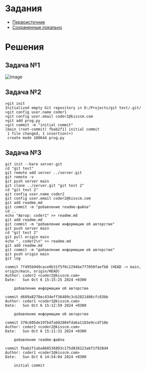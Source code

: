 # Задания
* [Первоисточник](https://github.com/true-grue/kisscm/blob/main/pract/pract5.md)
* [Сохраненные локально](tasks.md)

# Решения
## Задача №1
![image](https://github.com/user-attachments/assets/42619f98-5206-463f-817a-66407464cd91)

## Задача №2
```shell
>git init
Initialized empty Git repository in D:/Projects/git test/.git/
>git config user.name coder1
>git config user.email coder1@kisscm.com
>git add prog.py
>git commit -m "initial commit"
[main (root-commit) fbab2f1] initial commit
 1 file changed, 1 insertion(+)
 create mode 100644 prog.py
```

## Задача №3
```shell
git init --bare server.git
cd "git test"
git remote add server ../server.git
git remote -v
git push server main
git clone ../server.git "git test 2"
cd "git test 2"
git config user.name coder2
git config user.email coder2@kisscm.com
git add readme.md
git commit -m "добавление readme-файла"
cd ..
echo "Автор: coder1" >> readme.md
git add readme.md
git commit -m "добавление информации об авторстве"
git push server main
cd "git test 2"
git pull origin main
echo ", coder2\n" >> readme.md
git add readme.md
git commit -m "добавление информации об авторстве"
git push origin main
git log
```
```shell
commit 7f495b949cace0b31f5f0c2294be7f7050faefb8 (HEAD -> main, origin/main, origin/HEAD)
Author: coder2 <coder2@kisscm.com>
Date:   Sun Oct 6 15:15:25 2024 +0300

    добавление информации об авторстве

commit d689a8278ec434eff36489c3cb2021406cfc83bb
Author: coder1 <coder1@kisscm.com>
Date:   Sun Oct 6 15:12:59 2024 +0300

    добавление информации об авторстве

commit 370c605de197bdfab02804fda6a1183e9ccd710e
Author: coder2 <coder2@kisscm.com>
Date:   Sun Oct 6 15:11:31 2024 +0300

    добавление readme-файла

commit fbab2f1aba868536893c175d838123a6f1f928d4
Author: coder1 <coder1@kisscm.com>
Date:   Sun Oct 6 14:54:04 2024 +0300

    initial commit
```